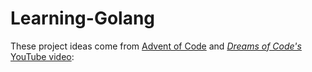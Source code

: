 # Learning-Golang

These project ideas come from [Advent of Code](https://adventofcode.com/) and [*Dreams of Code's* YouTube video](https://youtu.be/gXmznGEW9vo):
